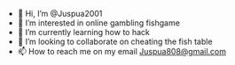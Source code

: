 - 👋 Hi, I’m @Juspua2001
- 👀 I’m interested in online gambling fishgame 
- 🌱 I’m currently learning how to hack
- 💞️ I’m looking to collaborate on cheating the fish table
- 📫 How to reach me on my email Juspua808@gmail.com 

<!---
Juspua2001/Juspua2001 is a ✨ special ✨ repository because its `README.md` (this file) appears on your GitHub profile.
You can click the Preview link to take a look at your changes.
--->
